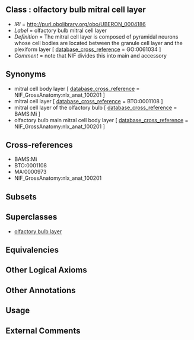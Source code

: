 
## Class : olfactory bulb mitral cell layer

 * *IRI* = http://purl.obolibrary.org/obo/UBERON_0004186
 * *Label* = olfactory bulb mitral cell layer
 * *Definition* = The mitral cell layer is composed of pyramidal neurons whose cell bodies are located between the granule cell layer and the plexiform layer [ [database_cross_reference](../../ef/oboInOwl#hasDbXref.md) = GO:0061034 ]
 * *Comment* = note that NIF divides this into main and accessory

## Synonyms

 * mitral cell body layer [ [database_cross_reference](../../ef/oboInOwl#hasDbXref.md) = NIF_GrossAnatomy:nlx_anat_100201 ]
 * mitral cell layer [ [database_cross_reference](../../ef/oboInOwl#hasDbXref.md) = BTO:0001108 ]
 * mitral cell layer of the olfactory bulb [ [database_cross_reference](../../ef/oboInOwl#hasDbXref.md) = BAMS:Mi ]
 * olfactory bulb main mitral cell body layer [ [database_cross_reference](../../ef/oboInOwl#hasDbXref.md) = NIF_GrossAnatomy:nlx_anat_100201 ]

## Cross-references

 * BAMS:Mi
 * BTO:0001108
 * MA:0000973
 * NIF_GrossAnatomy:nlx_anat_100201

## Subsets


## Superclasses

 * [olfactory bulb layer](../../UBERON/01/UBERON_0004001.md)

## Equivalencies


## Other Logical Axioms


## Other Annotations


## Usage


## External Comments

